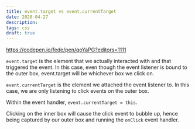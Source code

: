 ```yaml
---
title: event.target vs event.currentTarget
date: 2020-04-27
description:
tags: css
draft: true
---
```


https://codepen.io/fede/pen/qoYaPG?editors=1111

`event.target` is the element that we actually interacted with and that triggered the event. In this case, even though the event listener is
bound to the outer box, event.target will be whichever box we click on.

`event.currentTarget` is the element we attached the event listener to. In this case, we are only listening to click events on the outer
box.

Within the event handler, `event.currentTarget = this`.

Clicking on the inner box will cause the click event to bubble up, hence being captured by our outer box and running the `onClick` event
handler.
